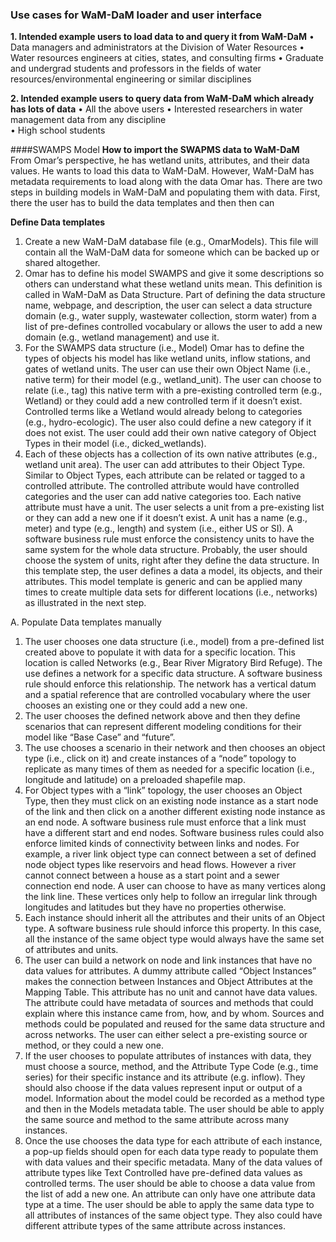 ### Use cases for WaM-DaM loader and user interface 

**1.	Intended example users to load data to and query it from WaM-DaM**
•	Data managers and administrators at the Division of Water Resources 
•	Water resources engineers at cities, states, and consulting firms 
•	Graduate and undergrad students and professors in the fields of water resources/environmental engineering or similar disciplines 

**2.	Intended example users to query data from WaM-DaM which already has lots of data**
•	All the above users
•	Interested researchers in water management data from any discipline   
•	High school students 


####SWAMPS Model
**How to import the SWAPMS data to WaM-DaM**      
From Omar’s perspective, he has wetland units, attributes, and their data values. He wants to load this data to WaM-DaM. However, WaM-DaM has metadata requirements to load along with the data Omar has. 
There are two steps in building models in WaM-DaM and populating them with data. First, there the user has to build the data templates and then then can 

**Define Data templates** 


1.	Create a new WaM-DaM database file (e.g., OmarModels). This file will contain all the WaM-DaM data for someone which can be backed up or shared altogether. 
2.	Omar has to define his model SWAMPS and give it some descriptions so others can understand what these wetland units mean. This definition is called in WaM-DaM as Data Structure. Part of defining the data structure name, webpage, and description, the user can select a data structure domain (e.g., water supply, wastewater collection, storm water) from a list of pre-defines controlled vocabulary or allows the user to add a new domain (e.g., wetland management) and use it. 
3.	For the SWAMPS data structure (i.e., Model) Omar has to define the types of objects his model has like wetland units, inflow stations, and gates of wetland units. The user can use their own Object Name (i.e., native term) for their model (e.g., wetland_unit). The user can choose to relate (i.e., tag) this native term with a pre-existing controlled term (e.g., Wetland) or they could add a new controlled term if it doesn’t exist. Controlled terms like a Wetland would already belong to categories (e.g., hydro-ecologic). The user also could define a new category if it does not exist. The user could add their own native category of Object Types in their model (i.e., dicked_wetlands).    
4.	Each of these objects has a collection of its own native attributes (e.g., wetland unit area). The user can add attributes to their Object Type. Similar to Object Types, each attribute can be related or tagged to a controlled attribute. The controlled attribute would have controlled categories and the user can add native categories too. Each native attribute must have a unit. The user selects a unit from a pre-existing list or they can add a new one if it doesn’t exist. A unit has a name (e.g., meter) and type (e.g., length) and system (i.e., either US or SI). A software business rule must enforce the consistency units to have the same system for the whole data structure. Probably, the user should choose the system of units, right after they define the data structure. 
In this template step, the user defines a data a model, its objects, and their attributes. This model template is generic and can be applied many times to create multiple data sets for different locations (i.e., networks) as illustrated in the next step.


A.	Populate Data templates manually  
1.	The user chooses one data structure (i.e., model) from a pre-defined list created above to populate it with data for a specific location. This location is called Networks (e.g., Bear River Migratory Bird Refuge). The use defines a network for a specific data structure. A software business rule should enforce this relationship. The network has a vertical datum and a spatial reference that are controlled vocabulary where the user chooses an existing one or they could add a new one. 
2.	The user chooses the defined network above and then they define scenarios that can represent different modeling conditions for their model like “Base Case” and “future”.
3.	The use chooses a scenario in their network and then chooses an object type (i.e., click on it) and create instances of a “node” topology to replicate as many times of them as needed for a specific location (i.e., longitude and latitude) on a preloaded shapefile map. 
4.	For Object types with a “link” topology, the user chooses an Object Type, then they must click on an existing node instance as a start node of the link and then click on a another different existing node instance as an end node. A software business rule must enforce that a link must have a different start and end nodes. Software business rules could also enforce limited kinds of connectivity between links and nodes. For example, a river link object type can connect between a set of defined node object types like reservoirs and head flows. However a river cannot connect between a house as a start point and a sewer connection end node. A user can choose to have as many vertices along the link line. These vertices only help to follow an irregular link through longitudes and latitudes but they have no properties otherwise. 
5.	Each instance should inherit all the attributes and their units of an Object type. A software business rule should inforce this property. In this case, all the instance of the same object type would always have the same set of attributes and units.  
6.	The user can build a network on node and link instances that have no data values for attributes. A dummy attribute called “Object Instances” makes the connection between Instances and Object Attributes at the Mapping Table. This attribute has no unit and cannot have data values. The attribute could have metadata of sources and methods that could explain where this instance came from, how, and by whom.  Sources and methods could be populated and reused for the same data structure and across networks. The user can either select a pre-existing source or method, or they could a new one.  
7.	If the user chooses to populate attributes of instances with data, they must choose a source, method, and the Attribute Type Code (e.g., time series) for their specific instance and its attribute (e.g. inflow). They should also choose if the data values represent input or output of a model. Information about the model could be recorded as a method type and then in the Models metadata table.  The user should be able to apply the same source and method to the same attribute across many instances.  
8.	Once the use chooses the data type for each attribute of each instance, a pop-up fields should open for each data type ready to populate them with data values and their specific metadata. Many of the data values of attribute types like Text Controlled have pre-defined data values as controlled terms. The user should be able to choose a data value from the list of add a new one. An attribute can only have one attribute data type at a time.  The user should be able to apply the same data type to all attributes of instances of the same object type. They also could have different attribute types of the same attribute across instances.  




